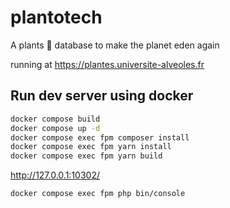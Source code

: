 # plantotech
A plants 🌱 database to make the planet eden again


running at https://plantes.universite-alveoles.fr


## Run dev server using docker

```bash
docker compose build
docker compose up -d
docker compose exec fpm composer install
docker compose exec fpm yarn install
docker compose exec fpm yarn build
```

http://127.0.0.1:10302/

```bash
docker compose exec fpm php bin/console
```